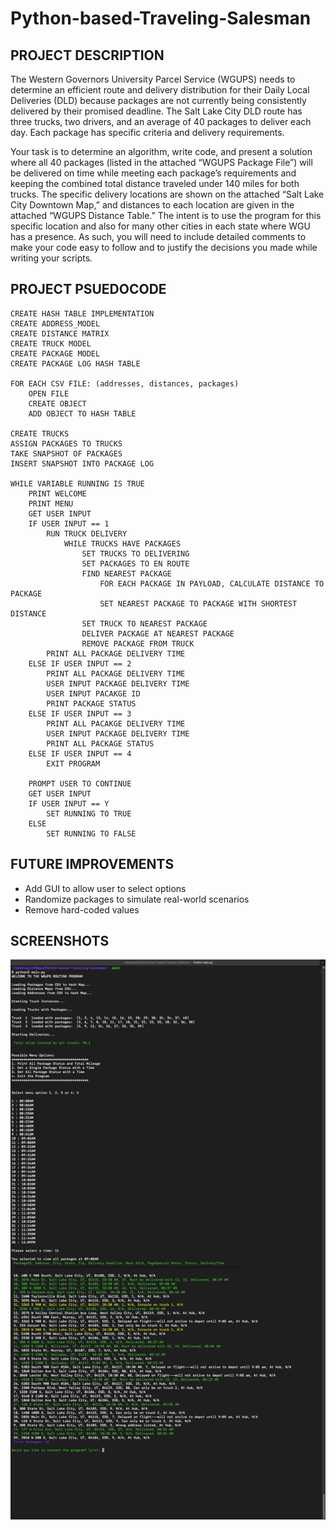 # Python-based-Traveling-Salesman

## PROJECT DESCRIPTION
The Western Governors University Parcel Service (WGUPS) needs to determine an efficient route and delivery distribution for their Daily Local Deliveries (DLD) because packages are not currently being consistently delivered by their promised deadline. The Salt Lake City DLD route has three trucks, two drivers, and an average of 40 packages to deliver each day. Each package has specific criteria and delivery requirements.

Your task is to determine an algorithm, write code, and present a solution where all 40 packages (listed in the attached “WGUPS Package File”) will be delivered on time while meeting each package’s requirements and keeping the combined total distance traveled under 140 miles for both trucks. The specific delivery locations are shown on the attached “Salt Lake City Downtown Map,” and distances to each location are given in the attached “WGUPS Distance Table.” The intent is to use the program for this specific location and also for many other cities in each state where WGU has a presence. As such, you will need to include detailed comments to make your code easy to follow and to justify the decisions you made while writing your scripts.


## PROJECT PSUEDOCODE
```
CREATE HASH TABLE IMPLEMENTATION
CREATE ADDRESS_MODEL
CREATE DISTANCE MATRIX
CREATE TRUCK MODEL
CREATE PACKAGE MODEL
CREATE PACKAGE LOG HASH TABLE

FOR EACH CSV FILE: (addresses, distances, packages)
    OPEN FILE
    CREATE OBJECT
    ADD OBJECT TO HASH TABLE

CREATE TRUCKS
ASSIGN PACKAGES TO TRUCKS
TAKE SNAPSHOT OF PACKAGES
INSERT SNAPSHOT INTO PACKAGE LOG

WHILE VARIABLE RUNNING IS TRUE
    PRINT WELCOME
    PRINT MENU
    GET USER INPUT
    IF USER INPUT == 1
        RUN TRUCK DELIVERY
            WHILE TRUCKS HAVE PACKAGES
                SET TRUCKS TO DELIVERING
                SET PACKAGES TO EN ROUTE
                FIND NEAREST PACKAGE
                    FOR EACH PACKAGE IN PAYLOAD, CALCULATE DISTANCE TO PACKAGE
                    SET NEAREST PACKAGE TO PACKAGE WITH SHORTEST DISTANCE
                SET TRUCK TO NEAREST PACKAGE
                DELIVER PACKAGE AT NEAREST PACKAGE
                REMOVE PACKAGE FROM TRUCK
        PRINT ALL PACKAGE DELIVERY TIME
    ELSE IF USER INPUT == 2
        PRINT ALL PACKAGE DELIVERY TIME
        USER INPUT PACKAGE DELIVERY TIME
        USER INPUT PACAKGE ID
        PRINT PACKAGE STATUS
    ELSE IF USER INPUT == 3
        PRINT ALL PACAKGE DELIVERY TIME
        USER INPUT PACKAGE DELIVERY TIME
        PRINT ALL PACKAGE STATUS
    ELSE IF USER INPUT == 4
        EXIT PROGRAM
    
    PROMPT USER TO CONTINUE
    GET USER INPUT
    IF USER INPUT == Y
        SET RUNNING TO TRUE
    ELSE
        SET RUNNING TO FALSE
```

## FUTURE IMPROVEMENTS
- Add GUI to allow user to select options
- Randomize packages to simulate real-world scenarios
- Remove hard-coded values

## SCREENSHOTS

<img src="./screenshots/G1_all_package_status_0908am.png">
